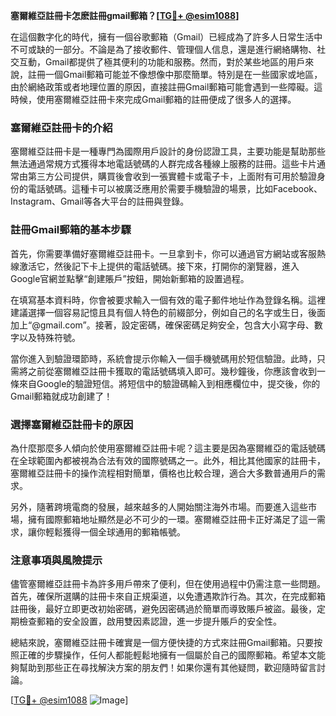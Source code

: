 **塞爾維亞註冊卡怎麽註冊gmail郵箱？[[TG💪+ @esim1088](https://t.me/s/esim1088)]**

在這個數字化的時代，擁有一個谷歌郵箱（Gmail）已經成為了許多人日常生活中不可或缺的一部分。不論是為了接收郵件、管理個人信息，還是進行網絡購物、社交互動，Gmail都提供了極其便利的功能和服務。然而，對於某些地區的用戶來說，註冊一個Gmail郵箱可能並不像想像中那麼簡單。特別是在一些國家或地區，由於網絡政策或者地理位置的原因，直接註冊Gmail郵箱可能會遇到一些障礙。這時候，使用塞爾維亞註冊卡來完成Gmail郵箱的註冊便成了很多人的選擇。

### 塞爾維亞註冊卡的介紹

塞爾維亞註冊卡是一種專門為國際用戶設計的身份認證工具，主要功能是幫助那些無法通過常規方式獲得本地電話號碼的人群完成各種線上服務的註冊。這些卡片通常由第三方公司提供，購買後會收到一張實體卡或電子卡，上面附有可用於驗證身份的電話號碼。這種卡可以被廣泛應用於需要手機驗證的場景，比如Facebook、Instagram、Gmail等各大平台的註冊與登錄。

### 註冊Gmail郵箱的基本步驟

首先，你需要準備好塞爾維亞註冊卡。一旦拿到卡，你可以通過官方網站或客服熱線激活它，然後記下卡上提供的電話號碼。接下來，打開你的瀏覽器，進入Google官網並點擊“創建賬戶”按鈕，開始新郵箱的設置過程。

在填寫基本資料時，你會被要求輸入一個有效的電子郵件地址作為登錄名稱。這裡建議選擇一個容易記憶且具有個人特色的前綴部分，例如自己的名字或生日，後面加上“@gmail.com”。接著，設定密碼，確保密碼足夠安全，包含大小寫字母、數字以及特殊符號。

當你進入到驗證環節時，系統會提示你輸入一個手機號碼用於短信驗證。此時，只需將之前從塞爾維亞註冊卡獲取的電話號碼填入即可。幾秒鐘後，你應該會收到一條來自Google的驗證短信。將短信中的驗證碼輸入到相應欄位中，提交後，你的Gmail郵箱就成功創建了！

### 選擇塞爾維亞註冊卡的原因

為什麼那麼多人傾向於使用塞爾維亞註冊卡呢？這主要是因為塞爾維亞的電話號碼在全球範圍內都被視為合法有效的國際號碼之一。此外，相比其他國家的註冊卡，塞爾維亞註冊卡的操作流程相對簡單，價格也比較合理，適合大多數普通用戶的需求。

另外，隨著跨境電商的發展，越來越多的人開始關注海外市場。而要進入這些市場，擁有國際郵箱地址顯然是必不可少的一環。塞爾維亞註冊卡正好滿足了這一需求，讓你輕鬆獲得一個全球通用的郵箱帳號。

### 注意事項與風險提示

儘管塞爾維亞註冊卡為許多用戶帶來了便利，但在使用過程中仍需注意一些問題。首先，確保所選購的註冊卡來自正規渠道，以免遭遇欺詐行為。其次，在完成郵箱註冊後，最好立即更改初始密碼，避免因密碼過於簡單而導致賬戶被盜。最後，定期檢查郵箱的安全設置，啟用雙因素認證，進一步提升賬戶的安全性。

總結來說，塞爾維亞註冊卡確實是一個方便快捷的方式來註冊Gmail郵箱。只要按照正確的步驟操作，任何人都能輕鬆地擁有一個屬於自己的國際郵箱。希望本文能夠幫助到那些正在尋找解決方案的朋友們！如果你還有其他疑問，歡迎隨時留言討論。

[[TG💪+ @esim1088](https://t.me/s/esim1088) ![Image](https://i.postimg.cc/4NQfJmqS/Snipaste-2025-05-13-00-14-12.png)]